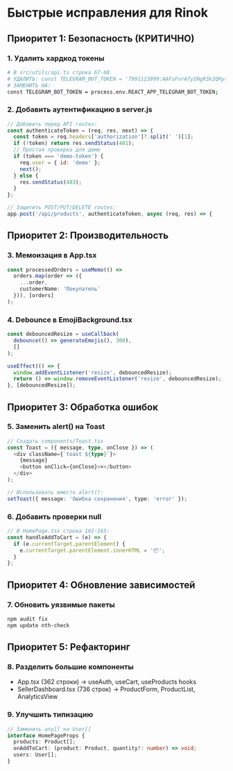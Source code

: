 # Быстрые исправления для Rinok

## Приоритет 1: Безопасность (КРИТИЧНО)

### 1. Удалить хардкод токены
```bash
# В src/utils/api.ts строка 67-68
# УДАЛИТЬ: const TELEGRAM_BOT_TOKEN = '7991123999:AAFsFnrAfySNgR3k2QRytrZr7FNh4_xd_Tg';
# ЗАМЕНИТЬ НА:
const TELEGRAM_BOT_TOKEN = process.env.REACT_APP_TELEGRAM_BOT_TOKEN;
```

### 2. Добавить аутентификацию в server.js
```javascript
// Добавить перед API routes:
const authenticateToken = (req, res, next) => {
  const token = req.headers['authorization']?.split(' ')[1];
  if (!token) return res.sendStatus(401);
  // Простая проверка для демо
  if (token === 'demo-token') {
    req.user = { id: 'demo' };
    next();
  } else {
    res.sendStatus(403);
  }
};

// Защитить POST/PUT/DELETE routes:
app.post('/api/products', authenticateToken, async (req, res) => {
```

## Приоритет 2: Производительность

### 3. Мемоизация в App.tsx
```typescript
const processedOrders = useMemo(() => 
  orders.map(order => ({
    ...order,
    customerName: 'Покупатель'
  })), [orders]
);
```

### 4. Debounce в EmojiBackground.tsx
```typescript
const debouncedResize = useCallback(
  debounce(() => generateEmojis(), 300),
  []
);

useEffect(() => {
  window.addEventListener('resize', debouncedResize);
  return () => window.removeEventListener('resize', debouncedResize);
}, [debouncedResize]);
```

## Приоритет 3: Обработка ошибок

### 5. Заменить alert() на Toast
```typescript
// Создать components/Toast.tsx
const Toast = ({ message, type, onClose }) => (
  <div className={`toast ${type}`}>
    {message}
    <button onClick={onClose}>×</button>
  </div>
);

// Использовать вместо alert():
setToast({ message: 'Ошибка сохранения', type: 'error' });
```

### 6. Добавить проверки null
```typescript
// В HomePage.tsx строка 162-165:
const handleAddToCart = (e) => {
  if (e.currentTarget.parentElement) {
    e.currentTarget.parentElement.innerHTML = '📦';
  }
};
```

## Приоритет 4: Обновление зависимостей

### 7. Обновить уязвимые пакеты
```bash
npm audit fix
npm update nth-check
```

## Приоритет 5: Рефакторинг

### 8. Разделить большие компоненты
- App.tsx (362 строки) → useAuth, useCart, useProducts hooks
- SellerDashboard.tsx (736 строк) → ProductForm, ProductList, AnalyticsView

### 9. Улучшить типизацию
```typescript
// Заменить any[] на User[]
interface HomePageProps {
  products: Product[];
  onAddToCart: (product: Product, quantity?: number) => void;
  users: User[];
}
```